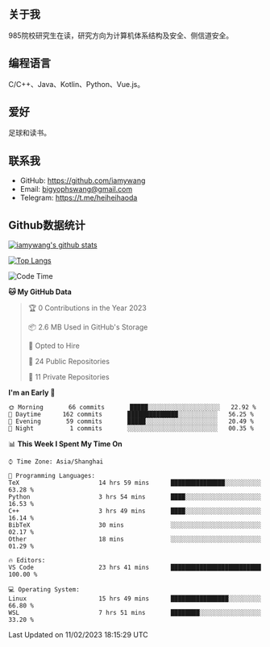 ## 关于我

985院校研究生在读，研究方向为计算机体系结构及安全、侧信道安全。

## 编程语言

C/C++、Java、Kotlin、Python、Vue.js。

## 爱好

足球和读书。

## 联系我

- GitHub: https://github.com/iamywang
- Email: bigyophswang@gmail.com
- Telegram: https://t.me/heiheihaoda

## Github数据统计

[![iamywang's github stats](https://github-readme-stats.vercel.app/api?username=iamywang&count_private=true&show_icons=true)]()

[![Top Langs](https://github-readme-stats.vercel.app/api/top-langs/?username=iamywang&layout=compact)]()

<!--START_SECTION:waka-->
![Code Time](http://img.shields.io/badge/Code%20Time-713%20hrs%2035%20mins-blue)

**🐱 My GitHub Data** 

> 🏆 0 Contributions in the Year 2023
 > 
> 📦 2.6 MB Used in GitHub's Storage 
 > 
> 💼 Opted to Hire
 > 
> 📜 24 Public Repositories 
 > 
> 🔑 11 Private Repositories  
 > 
**I'm an Early 🐤** 

```text
🌞 Morning       66 commits       █████░░░░░░░░░░░░░░░░░░░░   22.92 % 
🌆 Daytime      162 commits       ██████████████░░░░░░░░░░░   56.25 % 
🌃 Evening       59 commits       █████░░░░░░░░░░░░░░░░░░░░   20.49 % 
🌙 Night          1 commits       ░░░░░░░░░░░░░░░░░░░░░░░░░   00.35 % 

```


📊 **This Week I Spent My Time On** 

```text
⌚︎ Time Zone: Asia/Shanghai

💬 Programming Languages: 
TeX                      14 hrs 59 mins      ███████████████░░░░░░░░░░   63.28 % 
Python                   3 hrs 54 mins       ████░░░░░░░░░░░░░░░░░░░░░   16.53 % 
C++                      3 hrs 49 mins       ████░░░░░░░░░░░░░░░░░░░░░   16.14 % 
BibTeX                   30 mins             ░░░░░░░░░░░░░░░░░░░░░░░░░   02.17 % 
Other                    18 mins             ░░░░░░░░░░░░░░░░░░░░░░░░░   01.29 % 

🔥 Editors: 
VS Code                  23 hrs 41 mins      █████████████████████████   100.00 % 

💻 Operating System: 
Linux                    15 hrs 49 mins      ████████████████░░░░░░░░░   66.80 % 
WSL                      7 hrs 51 mins       ████████░░░░░░░░░░░░░░░░░   33.20 % 

```


 Last Updated on 11/02/2023 18:15:29 UTC
<!--END_SECTION:waka-->
